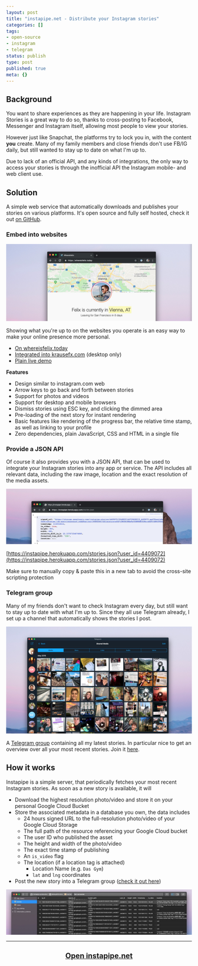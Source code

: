 ```yaml
---
layout: post
title: "instapipe.net - Distribute your Instagram stories"
categories: []
tags:
- open-source
- instagram
- telegram
status: publish
type: post
published: true
meta: {}
---
```


## Background

You want to share experiences as they are happening in your life. Instagram Stories is a great way to do so, thanks to cross-posting to Facebook, Messenger and Instagram itself, allowing most people to view your stories.

However just like Snapchat, the platforms try to lock you in, with the content **you** create. Many of my family members and close friends don't use FB/IG daily, but still wanted to stay up to date on what I'm up to.

Due to lack of an official API, and any kinds of integrations, the only way to access your stories is through the inofficial API the Instagram mobile- and web client use.

## Solution

A simple web service that automatically downloads and publishes your stories on various platforms. It's open source and fully self hosted, check it out [on GitHub](https://github.com/KrauseFx/instapipe).

### Embed into websites

<a href="https://whereisfelix.today">
  <img src="/assets/posts/instapipe/whereisfelixScreenshot.jpg" />
</a>

Showing what you're up to on the websites you operate is an easy way to make your online presence more personal.

- [On whereisfelix.today](https://whereisfelix.today)
- [Integrated into krausefx.com](https://krausefx.com) (desktop only)
- [Plain live demo](https://krausefx.github.io/instapipe/web/index.html)

**Features**

- Design similar to instagram.com web
- Arrow keys to go back and forth between stories
- Support for photos and videos
- Support for desktop and mobile browsers
- Dismiss stories using ESC key, and clicking the dimmed area
- Pre-loading of the next story for instant rendering
- Basic features like rendering of the progress bar, the relative time stamp, as well as linking to your profile
- Zero dependencies, plain JavaScript, CSS and HTML in a single file

### Provide a JSON API

Of course it also provides you with a JSON API, that can be used to integrate your Instagram stories into any app or service. The API includes all relevant data, including the raw image, location and the exact resolution of the media assets.

<img src="/assets/posts/instapipe/apiScreenshot.jpg" />

[https://instapipe.herokuapp.com/stories.json?user_id=4409072](https://instapipe.herokuapp.com/stories.json?user_id=4409072)

Make sure to manually copy & paste this in a new tab to avoid the cross-site scripting protection

### Telegram group

Many of my friends don't want to check Instagram every day, but still want to stay up to date with what I'm up to. Since they all use Telegram already, I set up a channel that automatically shows the stories I post.

<a href="https://t.me/joinchat/AAAAAFADGfZcXqQj3TK73A">
  <img src="/assets/posts/instapipe/telegramScreenshot.jpg" />
</a>

A [Telegram group](https://t.me/joinchat/AAAAAFADGfZcXqQj3TK73A) containing all my latest stories. In particular nice to get an overview over all your most recent stories. Join it [here](https://t.me/joinchat/AAAAAFADGfZcXqQj3TK73A).

## How it works

Instapipe is a simple server, that periodically fetches your most recent Instagram stories. As soon as a new story is available, it will

- Download the highest resolution photo/video and store it on your personal Google Cloud Bucket
- Store the associated metadata in a database you own, the data includes
  - 24 hours signed URL to the full-resolution photo/video of your Google Cloud Storage
  - The full path of the resource referencing your Google Cloud bucket
  - The user ID who published the asset
  - The height and width of the photo/video
  - The exact time stamp of publishing
  - An `is_video` flag
  - The location (if a location tag is attached)
    - Location Name (e.g. `Das Gym`)
    - `lat` and `lng` coordinates
- Post the new story into a Telegram group ([check it out here](https://t.me/joinchat/AAAAAFADGfZcXqQj3TK73A))

<img src="/assets/posts/instapipe/databaseScreenshot.jpg" />

---

<h3 style="text-align: center; font-size: 140%"><a href="https://instapipe.net">Open instapipe.net</a></h3>

